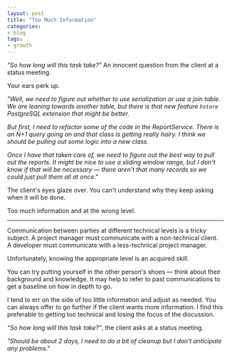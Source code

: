 ```yaml
---
layout: post
title: "Too Much Information"
categories:
- blog
tags:
- growth
---
```


*"So how long will this task take?"* An innocent question from the client at a 
status meeting.

Your ears perk up. 

*"Well, we need to figure out whether to use serialization or use a
join table. We are leaning towards another table, but there is that new feature
`hstore` PostgreSQL extension that might be better.*

*But first, I need to refactor some of the code in the ReportService. There is an
N+1 query going on and that class is getting really hairy. I think we should
be pulling out some logic into a new class.*

*Once I have that taken care of, we need to figure out the best way to pull
out the reports. It might be nice to use a sliding window range, but I don't
know if that will be necessary &mdash; there aren't that many records so we could just
pull them all at once."*

The client's eyes glaze over. You can't understand why they keep asking when it will be
done.

Too much information and at the wrong level.

---

Communication between parties at different technical levels is a tricky subject.
A project manager must communicate with a non-technical client. A developer must
communicate with a less-technical project manager.

Unfortunately, knowing the appropriate level is an acquired skill. 

You can try putting yourself in the other person's shoes &mdash; think about their 
background and knowledge. It may help to refer to past communications to get a baseline
on how in depth to go.

I tend to err on the side of too little information and adjust as needed. You can always
offer to go further if the client wants more information. I find this preferable to getting
too technical and losing the focus of the discussion.

*"So how long will this task take?"*, the client asks at a status meeting.

*"Should be about 2 days, I need to do a bit of cleanup but I don't anticipate any 
problems."*